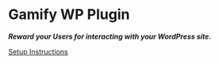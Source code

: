 # Gamify WP Plugin

***Reward your Users for interacting with your WordPress site.***


[Setup Instructions](https://github.com/johnregan3/gamify-wp-plugin/wiki/Gamify-WP-Setup "Setup Instructions")